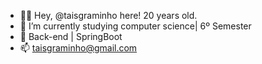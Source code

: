 - 👩‍💻 Hey, @taisgraminho here! 20 years old.
- 💞️ I’m currently studying computer science| 6º Semester
- 💞️ Back-end | SpringBoot
- 📫 taisgraminho@gmail.com

<!---
taisgraminho/taisgraminho is a ✨ special ✨ repository because its `README.md` (this file) appears on your GitHub profile.
You can click the Preview link to take a look at your changes.
--->
